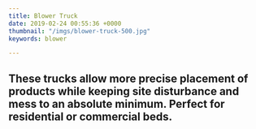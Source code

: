 ```yaml
---
title: Blower Truck
date: 2019-02-24 00:55:36 +0000
thumbnail: "/imgs/blower-truck-500.jpg"
keywords: blower

---
```

These trucks allow more precise placement of products while keeping site disturbance and mess to an absolute minimum. Perfect for residential or commercial beds.
---